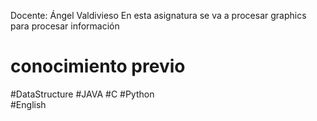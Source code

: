 Docente: Ángel Valdivieso
En esta asignatura se va a procesar graphics para procesar información 
# conocimiento previo
#DataStructure 
#JAVA  #C   #Python  
#English

